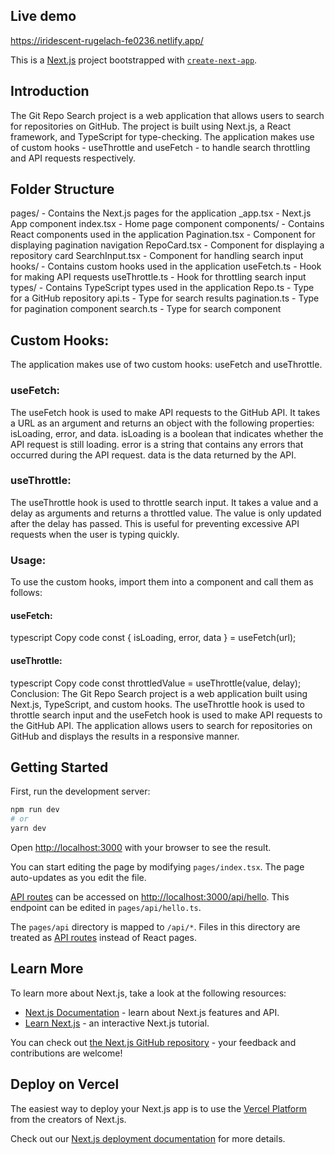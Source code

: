 ## Live demo

https://iridescent-rugelach-fe0236.netlify.app/

This is a [Next.js](https://nextjs.org/) project bootstrapped with [`create-next-app`](https://github.com/vercel/next.js/tree/canary/packages/create-next-app).

## Introduction
The Git Repo Search project is a web application that allows users to search for repositories on GitHub. The project is built using Next.js, a React framework, and TypeScript for type-checking. The application makes use of custom hooks - useThrottle and useFetch - to handle search throttling and API requests respectively.

## Folder Structure

pages/ - Contains the Next.js pages for the application
_app.tsx - Next.js App component
index.tsx - Home page component
components/ - Contains React components used in the application
Pagination.tsx - Component for displaying pagination navigation
RepoCard.tsx - Component for displaying a repository card
SearchInput.tsx - Component for handling search input
hooks/ - Contains custom hooks used in the application
useFetch.ts - Hook for making API requests
useThrottle.ts - Hook for throttling search input
types/ - Contains TypeScript types used in the application
Repo.ts - Type for a GitHub repository
api.ts - Type for search results
pagination.ts - Type for pagination component
search.ts - Type for search component

## Custom Hooks:
The application makes use of two custom hooks: useFetch and useThrottle.

### useFetch:
The useFetch hook is used to make API requests to the GitHub API. It takes a URL as an argument and returns an object with the following properties: isLoading, error, and data. isLoading is a boolean that indicates whether the API request is still loading. error is a string that contains any errors that occurred during the API request. data is the data returned by the API.

### useThrottle:
The useThrottle hook is used to throttle search input. It takes a value and a delay as arguments and returns a throttled value. The value is only updated after the delay has passed. This is useful for preventing excessive API requests when the user is typing quickly.

### Usage:
To use the custom hooks, import them into a component and call them as follows:

#### useFetch:

typescript
Copy code
const { isLoading, error, data } = useFetch(url);

#### useThrottle:

typescript
Copy code
const throttledValue = useThrottle(value, delay);
Conclusion:
The Git Repo Search project is a web application built using Next.js, TypeScript, and custom hooks. The useThrottle hook is used to throttle search input and the useFetch hook is used to make API requests to the GitHub API. The application allows users to search for repositories on GitHub and displays the results in a responsive manner.

## Getting Started

First, run the development server:

```bash
npm run dev
# or
yarn dev
```

Open [http://localhost:3000](http://localhost:3000) with your browser to see the result.

You can start editing the page by modifying `pages/index.tsx`. The page auto-updates as you edit the file.

[API routes](https://nextjs.org/docs/api-routes/introduction) can be accessed on [http://localhost:3000/api/hello](http://localhost:3000/api/hello). This endpoint can be edited in `pages/api/hello.ts`.

The `pages/api` directory is mapped to `/api/*`. Files in this directory are treated as [API routes](https://nextjs.org/docs/api-routes/introduction) instead of React pages.

## Learn More

To learn more about Next.js, take a look at the following resources:

- [Next.js Documentation](https://nextjs.org/docs) - learn about Next.js features and API.
- [Learn Next.js](https://nextjs.org/learn) - an interactive Next.js tutorial.

You can check out [the Next.js GitHub repository](https://github.com/vercel/next.js/) - your feedback and contributions are welcome!

## Deploy on Vercel

The easiest way to deploy your Next.js app is to use the [Vercel Platform](https://vercel.com/new?utm_medium=default-template&filter=next.js&utm_source=create-next-app&utm_campaign=create-next-app-readme) from the creators of Next.js.

Check out our [Next.js deployment documentation](https://nextjs.org/docs/deployment) for more details.

